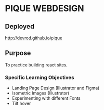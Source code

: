 # PIQUE WEBDESIGN

## Deployed

http://devrod.github.io/pique

## Purpose

To practice building react sites.

### Specific Learning Objectives

- Landing Page Design (Illustrator and Figma)
- Isometric Images (Illustrator)
- Experimenting with different Fonts
- Tilt hover
